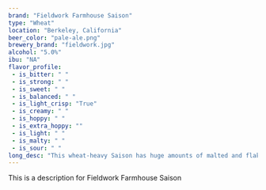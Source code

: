 ```yaml
---
brand: "Fieldwork Farmhouse Saison"
type: "Wheat"
location: "Berkeley, California"
beer_color: "pale-ale.png"
brewery_brand: "fieldwork.jpg"
alcohol: "5.0%"
ibu: "NA"
flavor_profile:
 - is_bitter: " "
 - is_strong: " "
 - is_sweet: " "
 - is_balanced: " "
 - is_light_crisp: "True"
 - is_creamy: " "
 - is_hoppy: " "
 - is_extra_hoppy: ""
 - is_light: " "
 - is_malty: " "
 - is_sour: " "
long_desc: "This wheat-heavy Saison has huge amounts of malted and flaked wheat that provides a nice grainy character that marries incredibly well with bold citrus and hay-like esters derived from the Western European yeast; resulting in a very sessionable yet complex Farmhouse Ale."
---
```


This is a description for Fieldwork Farmhouse Saison
